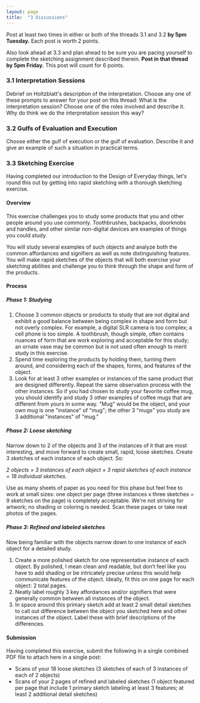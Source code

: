 ```yaml
---
layout: page
title:  "3 Discussions"
---
```

Post at least two times in either or both of the threads 3.1 and 3.2 **by 5pm Tuesday.** Each post is worth 2 points.

Also look ahead at 3.3 and plan ahead to be sure you are pacing yourself to complete the sketching assignment described therein. **Post in that thread by 5pm Friday.** This post will count for 6 points.

### 3.1 Interpretation Sessions

Debrief on Holtzblatt's description of the interpretation. Choose any one of these prompts to answer for your post on this thread: What is the interpretation session? Choose one of the roles involved and describe it. Why do think we do the interpretation session this way?

### 3.2 Gulfs of Evaluation and Execution

Choose either the gulf of execution or the gulf of evaluation. Describe it and give an example of such a situation in practical terms.

### 3.3 Sketching Exercise

Having completed our introduction to the Design of Everyday things, let's round this out by getting into rapid sketching with a thorough sketching exercise.

#### Overview

This exercise challenges you to study some products that you and other people around you use commonly. Toothbrushes, backpacks, doorknobs and handles, and other similar non-digital devices are examples of things you could study.

You will study several examples of such objects and analyze both the common affordances and signifiers as well as note distinguishing features. You will make rapid sketches of the objects that will both exercise your sketching abilities and challenge you to think through the shape and form of the products.

#### Process

##### Phase 1: Studying

1. Choose 3 common objects or products to study that are not digital and exhibit a good balance between being complex in shape and form but not overly complex. For example, a digital SLR camera is too complex; a cell phone is too simple. A toothbrush, though simple, often contains nuances of form that are work exploring and acceptable for this study; an ornate vase may be common but is not used often enough to merit study in this exercise.
2. Spend time exploring the products by holding them, turning them around, and considering each of the shapes, forms, and features of the object.
3. Look for at least 3 other examples or instances of the same product that are designed differently. Repeat the same observation process with the other instances. So if you had chosen to study your favorite coffee mug, you should identify and study 3 other examples of coffee mugs that are different from yours in some way. "Mug" would be the object, and your own mug is one "instance" of "mug"; the other 3 "mugs" you study are 3 additional "instances" of "mug."

##### Phase 2: Loose sketching

Narrow down to 2 of the objects and 3 of the instances of it that are most interesting, and move forward to create small, rapid, loose sketches. Create 3 sketches of each instance of each object. So:

*2 objects × 3 instances of each object × 3 rapid sketches of each instance = 18 individual sketches.*

Use as many sheets of paper as you need for this phase but feel free to work at small sizes: one object per page (three instances x three sketches = 9 sketches on the page) is completely acceptable. We're not striving for artwork; no shading or coloring is needed. Scan these pages or take neat photos of the pages.

##### Phase 3: Refined and labeled sketches

Now being familiar with the objects narrow down to one instance of each object for a detailed study.

1. Create a more polished sketch for one representative instance of each object. By polished, I mean clean and readable, but don’t feel like you have to add shading or be intricately precise unless this would help communicate features of the object. Ideally, fit this on one page for each object: 2 total pages.
2. Neatly label roughly 3 key affordances and/or signifiers that were generally common between all instances of the object.
3. In space around this primary sketch add at least 2 small detail sketches to call out difference between the object you sketched here and other instances of the object. Label these with brief descriptions of the differences.

#### Submission

Having completed this exercise, submit the following in a single combined PDF file to attach here in a single post:

* Scans of your 18 loose sketches (3 sketches of each of 3 instances of each of 2 objects)
* Scans of your 2 pages of refined and labeled sketches (1 object featured per page that include 1 primary sketch labeling at least 3 features; at least 2 additional detail sketches)
